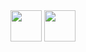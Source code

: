 <img src="https://github.com/funnymonkey-studio/funnymonkey.studio/blob/main/images/tail.png" width="50" height="50" margin="0">
<img src="https://github.com/funnymonkey-studio/funnymonkey.studio/blob/main/images/body.png" width="50" height="50" margin="0">
<img src="https://github.com/funnymonkey-studio/funnymonkey.studio/blob/main/images/head_3.png" width="50" height="50" margin="0>
<img src="https://github.com/funnymonkey-studio/funnymonkey.studio/blob/main/images/apple.png" width="50" height="50" margin="0>
